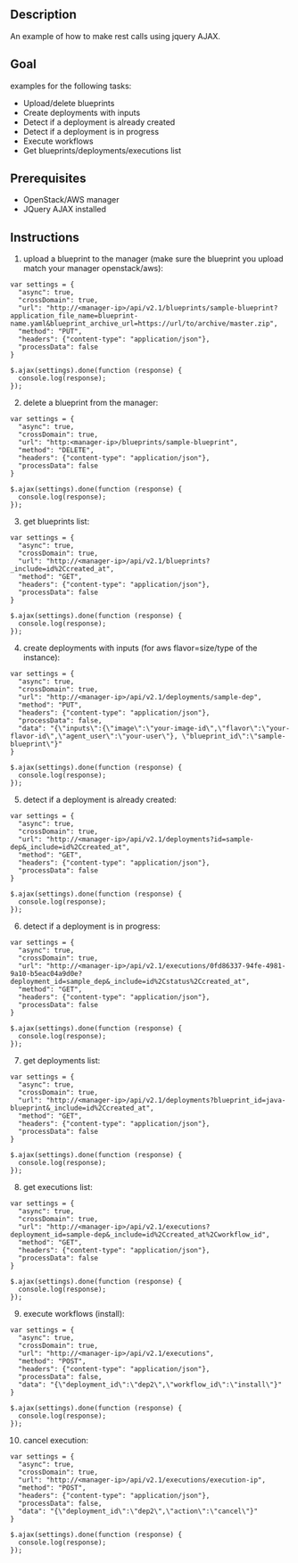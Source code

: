## Description ##

An example of how to make rest calls using jquery AJAX.

## Goal ##

examples for the following tasks:
+ Upload/delete blueprints
+ Create deployments with inputs
+ Detect if a deployment is already created
+ Detect if a deployment is in progress
+ Execute workflows
+ Get blueprints/deployments/executions list

## Prerequisites ##

+ OpenStack/AWS manager
+ JQuery AJAX installed

## Instructions ##

1) upload a blueprint to the manager (make sure the blueprint you upload match your manager openstack/aws):
```
var settings = {
  "async": true,
  "crossDomain": true,
  "url": "http://<manager-ip>/api/v2.1/blueprints/sample-blueprint?application_file_name=blueprint-name.yaml&blueprint_archive_url=https://url/to/archive/master.zip",
  "method": "PUT",
  "headers": {"content-type": "application/json"},
  "processData": false
}

$.ajax(settings).done(function (response) {
  console.log(response);
});
```

2) delete a blueprint from the manager:
```
var settings = {
  "async": true,
  "crossDomain": true,
  "url": "http:<manager-ip>/blueprints/sample-blueprint",
  "method": "DELETE",
  "headers": {"content-type": "application/json"},
  "processData": false
}

$.ajax(settings).done(function (response) {
  console.log(response);
});
```

3) get blueprints list:
```
var settings = {
  "async": true,
  "crossDomain": true,
  "url": "http://<manager-ip>/api/v2.1/blueprints?_include=id%2Ccreated_at",
  "method": "GET",
  "headers": {"content-type": "application/json"},
  "processData": false
}

$.ajax(settings).done(function (response) {
  console.log(response);
});
```

4) create deployments with inputs (for aws flavor=size/type of the instance):
```
var settings = {
  "async": true,
  "crossDomain": true,
  "url": "http://<manager-ip>/api/v2.1/deployments/sample-dep",
  "method": "PUT",
  "headers": {"content-type": "application/json"},
  "processData": false,
  "data": "{\"inputs\":{\"image\":\"your-image-id\",\"flavor\":\"your-flavor-id\",\"agent_user\":\"your-user\"}, \"blueprint_id\":\"sample-blueprint\"}"
}

$.ajax(settings).done(function (response) {
  console.log(response);
});
```

5) detect if a deployment is already created:

```
var settings = {
  "async": true,
  "crossDomain": true,
  "url": "http://<manager-ip>/api/v2.1/deployments?id=sample-dep&_include=id%2Ccreated_at",
  "method": "GET",
  "headers": {"content-type": "application/json"},
  "processData": false
}

$.ajax(settings).done(function (response) {
  console.log(response);
});
```

6) detect if a deployment is in progress:

```
var settings = {
  "async": true,
  "crossDomain": true,
  "url": "http://<manager-ip>/api/v2.1/executions/0fd86337-94fe-4981-9a10-b5eac04a9d0e?deployment_id=sample_dep&_include=id%2Cstatus%2Ccreated_at",
  "method": "GET",
  "headers": {"content-type": "application/json"},
  "processData": false
}

$.ajax(settings).done(function (response) {
  console.log(response);
});
```

7) get deployments list:
```
var settings = {
  "async": true,
  "crossDomain": true,
  "url": "http://<manager-ip>/api/v2.1/deployments?blueprint_id=java-blueprint&_include=id%2Ccreated_at",
  "method": "GET",
  "headers": {"content-type": "application/json"},
  "processData": false
}

$.ajax(settings).done(function (response) {
  console.log(response);
});
```

8) get executions list:
```
var settings = {
  "async": true,
  "crossDomain": true,
  "url": "http://<manager-ip>/api/v2.1/executions?deployment_id=sample-dep&_include=id%2Ccreated_at%2Cworkflow_id",
  "method": "GET",
  "headers": {"content-type": "application/json"},
  "processData": false
}

$.ajax(settings).done(function (response) {
  console.log(response);
});
```

9) execute workflows (install):
```
var settings = {
  "async": true,
  "crossDomain": true,
  "url": "http://<manager-ip>/api/v2.1/executions",
  "method": "POST",
  "headers": {"content-type": "application/json"},
  "processData": false,
  "data": "{\"deployment_id\":\"dep2\",\"workflow_id\":\"install\"}"
}

$.ajax(settings).done(function (response) {
  console.log(response);
});
```

10) cancel execution:
```
var settings = {
  "async": true,
  "crossDomain": true,
  "url": "http://<manager-ip>/api/v2.1/executions/execution-ip",
  "method": "POST",
  "headers": {"content-type": "application/json"},
  "processData": false,
  "data": "{\"deployment_id\":\"dep2\",\"action\":\"cancel\"}"
}

$.ajax(settings).done(function (response) {
  console.log(response);
});
```
